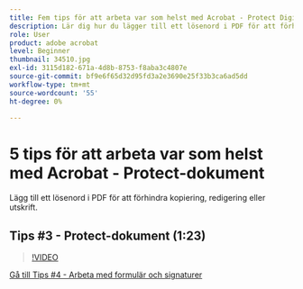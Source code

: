 ```yaml
---
title: Fem tips för att arbeta var som helst med Acrobat - Protect Digital Documents
description: Lär dig hur du lägger till ett lösenord i PDF för att förhindra kopiering, redigering eller utskrift
role: User
product: adobe acrobat
level: Beginner
thumbnail: 34510.jpg
exl-id: 3115d182-671a-4d8b-8753-f8aba3c4807e
source-git-commit: bf9e6f65d32d95fd3a2e3690e25f33b3ca6ad5dd
workflow-type: tm+mt
source-wordcount: '55'
ht-degree: 0%

---
```


# 5 tips för att arbeta var som helst med Acrobat - Protect-dokument

Lägg till ett lösenord i PDF för att förhindra kopiering, redigering eller utskrift.

## Tips #3 - Protect-dokument (1:23)

>[!VIDEO](https://video.tv.adobe.com/v/34510?hidetitle=true)

[Gå till Tips #4 - Arbeta med formulär och signaturer](work-with-forms-and-signatures.md)